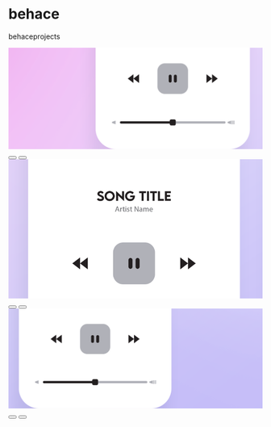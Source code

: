 # behace
behaceprojects
<div class="container">
  <div class="image-wrapper">
    <img class="image" src="https://raw.githubusercontent.com/liderlllf/behace/main/shutterstock_388892920_05.png" data-audio="https://github.com/liderlllf/behace/blob/1241184645b440d13d16df2e3478c4cbfe2e1eb2/CUN%CC%83A%20DE%20RADIO%20CEK%201.mp3" />
    <div class="audio-controls">
      <button class="play-btn"><i class="fas fa-play"></i></button>
      <button class="pause-btn"><i class="fas fa-pause"></i></button>
    </div>
  </div>
  
  <div class="image-wrapper">
    <img class="image" src="https://raw.githubusercontent.com/liderlllf/behace/main/shutterstock_388892920_06.png" data-audio="https://file-examples-com.github.io/uploads/2017/11/file_example_MP3_700KB.mp3" />
    <div class="audio-controls">
      <button class="play-btn"><i class="fas fa-play"></i></button>
      <button class="pause-btn"><i class="fas fa-pause"></i></button>
    </div>
  </div>
  
  <div class="image-wrapper">
    <img class="image" src="https://raw.githubusercontent.com/liderlllf/behace/main/shutterstock_388892920_07.png" data-audio="https://file-examples-com.github.io/uploads/2017/11/file_example_MP3_700KB.mp3" />
    <div class="audio-controls">
      <button class="play-btn"><i class="fas fa-play"></i></button>
      <button class="pause-btn"><i class="fas fa-pause"></i></button>
    </div>
  </div>
</div>
